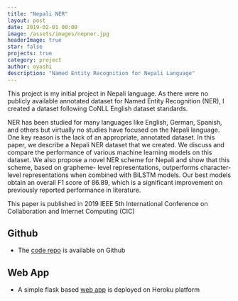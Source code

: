 ```yaml
---
title: "Nepali NER"
layout: post
date: 2019-02-01 00:00
image: /assets/images/nepner.jpg
headerImage: true
star: false
projects: true
category: project
author: oyashi
description: "Named Entity Recognition for Nepali Language"
---
```

This project is my initial project in Nepali language. As there were no
publicly available annotated dataset for Named Entity Recognition (NER), I created
a dataset following CoNLL English dataset standards.

NER has been studied
for many languages like English, German, Spanish, and others
but virtually no studies have focused on the Nepali language. One
key reason is the lack of an appropriate, annotated dataset. In
this paper, we describe a Nepali NER dataset that we created.
We discuss and compare the performance of various machine
learning models on this dataset. We also propose a novel NER
scheme for Nepali and show that this scheme, based on grapheme-
level representations, outperforms character-level representations
when combined with BiLSTM models. Our best models obtain
an overall F1 score of 86.89, which is a significant improvement
on previously reported performance in literature.

This paper is published in 2019 IEEE 5th International Conference on Collaboration and Internet Computing (CIC)

## Github
- The [code repo](https://github.com/oya163/nepali-ner/) is available on Github


## Web App
- A simple flask based [web app](https://nepner.herokuapp.com/) is deployed on Heroku platform



